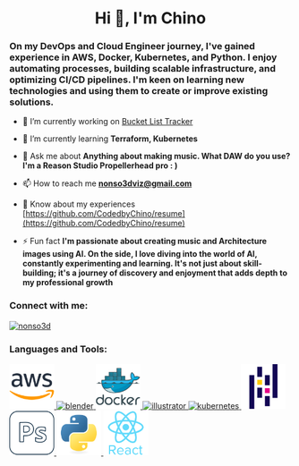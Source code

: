 <h1 align="center">Hi 👋, I'm Chino</h1>
<h3 align="left">On my DevOps and Cloud Engineer journey, I've gained experience in AWS, Docker, Kubernetes, and Python. I enjoy automating processes, building scalable infrastructure, and optimizing CI/CD pipelines. I'm keen on learning new technologies and using them to create or improve existing solutions.</h3>


- 🔭 I’m currently working on [Bucket List Tracker](https://github.com/CodedbyChino/Bucket-List-Tracker/tree/main)

- 🌱 I’m currently learning **Terraform, Kubernetes**

- 💬 Ask me about **Anything about making music. What DAW do you use? I'm a Reason Studio Propellerhead pro : )**

- 📫 How to reach me **nonso3dviz@gmail.com**

- 📄 Know about my experiences [https://github.com/CodedbyChino/resume](https://github.com/CodedbyChino/resume)
  

- ⚡ Fun fact **I'm passionate about creating music and Architecture images using AI. On the side, I love diving into the world of AI, constantly experimenting and learning. It's not just about skill-building; it's a journey of discovery and enjoyment that adds depth to my professional growth**
  

<h3 align="left">Connect with me:</h3>
<p align="left">
<a href="https://instagram.com/nonso3d" target="blank"><img align="center" src="https://raw.githubusercontent.com/rahuldkjain/github-profile-readme-generator/master/src/images/icons/Social/instagram.svg" alt="nonso3d" height="60" width="80" /></a>
</p>


<h3 align="left">Languages and Tools:</h3>
<p align="left"> <a href="https://aws.amazon.com" target="_blank" rel="noreferrer"> <img src="https://raw.githubusercontent.com/devicons/devicon/master/icons/amazonwebservices/amazonwebservices-original-wordmark.svg" alt="aws" width="80" height="80"/> </a> <a href="https://www.blender.org/" target="_blank" rel="noreferrer"> <img src="https://download.blender.org/branding/community/blender_community_badge_white.svg" alt="blender" width="80" height="80"/> </a> <a href="https://www.docker.com/" target="_blank" rel="noreferrer"> <img src="https://raw.githubusercontent.com/devicons/devicon/master/icons/docker/docker-original-wordmark.svg" alt="docker" width="80" height="80"/> </a> <a href="https://www.adobe.com/in/products/illustrator.html" target="_blank" rel="noreferrer"> <img src="https://www.vectorlogo.zone/logos/adobe_illustrator/adobe_illustrator-icon.svg" alt="illustrator" width="80" height="80"/> </a> <a href="https://kubernetes.io" target="_blank" rel="noreferrer"> <img src="https://www.vectorlogo.zone/logos/kubernetes/kubernetes-icon.svg" alt="kubernetes" width="80" height="80"/> </a> <a href="https://pandas.pydata.org/" target="_blank" rel="noreferrer"> <img src="https://raw.githubusercontent.com/devicons/devicon/2ae2a900d2f041da66e950e4d48052658d850630/icons/pandas/pandas-original.svg" alt="pandas" width="80" height="80"/> </a> <a href="https://www.photoshop.com/en" target="_blank" rel="noreferrer"> <img src="https://raw.githubusercontent.com/devicons/devicon/master/icons/photoshop/photoshop-line.svg" alt="photoshop" width="80" height="80"/> </a> <a href="https://www.python.org" target="_blank" rel="noreferrer"> <img src="https://raw.githubusercontent.com/devicons/devicon/master/icons/python/python-original.svg" alt="python" width="80" height="80"/> </a> <a href="https://reactjs.org/" target="_blank" rel="noreferrer"> <img src="https://raw.githubusercontent.com/devicons/devicon/master/icons/react/react-original-wordmark.svg" alt="react" width="80" height="80"/> </a> </p>
